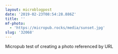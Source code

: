 ```yaml
---
layout: microblogpost
date: '2019-02-23T08:54:28.886Z'
title: ''
mf-photo:
  - 'https://micropub.rocks/media/sunset.jpg'
slug: '32068'
---
```

Micropub test of creating a photo referenced by URL
